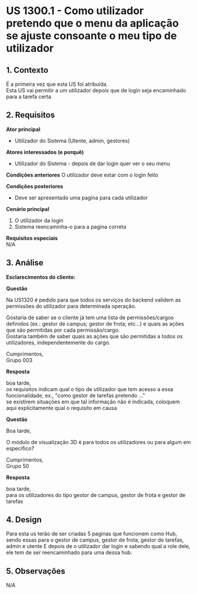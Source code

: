 # US 1300.1 - Como utilizador pretendo que o menu da aplicação se ajuste consoante o meu tipo de utilizador 

## 1. Contexto
É a primeira vez que esta US foi atribuída.  
Esta US vai permitir a um utilizador depois que de login seja encaminhado para a tarefa certa

## 2. Requisitos

**Ator principal**
* Utilizador do Sistema (Utente, admin, gestores)

**Atores interessados (e porquê)**
* Utilizador do Sistema - depois de dar login quer ver o seu menu

**Condições anteriores**
O utilizador deve estar com o login feito

**Condições posteriores**
* Deve ser apresentado uma pagina para cada utilizador

**Cenário principal**
1. O utilizador da login
2. Sistema reencaminha-o para a pagina correta

**Requisitos especiais**</br>
N/A

## 3. Análise


**Esclarecimentos do cliente:** </br>

**Questão**

Na US1320 é pedido para que todos os serviços do backend validem as permissões do utilizador para determinada operação.</br>

Gostaria de saber se o cliente já tem uma lista de permissões/cargos definidos (ex.: gestor de campus; gestor de frota; etc...) e quais as ações que são permitidas por cada permissão/cargo.</br>
Gostaria também de saber quais as ações que são permitidas a todos os utilizadores, independentemente do cargo.</br>

Cumprimentos,</br>
Grupo 003


**Resposta**

boa tarde,</br>
os requisitos indicam qual o tipo de utilizador que tem acesso a essa funcionalidade, ex., "como gestor de tarefas pretendo ..."</br>
se existirem situações em que tal informação não é indicada, coloquem aqui explicitamente qual o requisito em causa</br>

**Questão**


Boa tarde,</br>

O módulo de visualização 3D é para todos os utilizadores ou para algum em específico?</br>

Cumprimentos,</br>
Grupo 50

**Resposta**

boa tarde,</br>
para os utilizadores do tipo gestor de campus, gestor de frota e gestor de tarefas</br>


## 4. Design

Para esta us terão de ser criadas 5 paginas que funcionem como Hub, sendo essas para o gestor de campus, gestor de frota, gestor de tarefas, admin e utente
E depois de o utilizador dar login e sabendo qual a role dele, ele tem de ser reencaminhado para uma dessa hub.

## 5. Observações
N/A